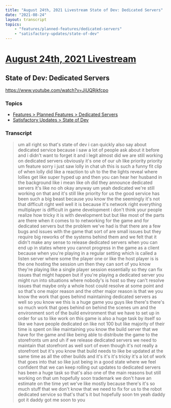 ```yaml
---
title: "August 24th, 2021 Livestream State of Dev: Dedicated Servers"
date: "2021-08-24"
layout: transcript
topics:
    - "features/planned-features/dedicated-servers"
    - "satisfactory-updates/state-of-dev"
---
```

# [August 24th, 2021 Livestream](../2021-08-24.md)
## State of Dev: Dedicated Servers
https://www.youtube.com/watch?v=JjUQRjkfcpo

### Topics
* [Features > Planned Features > Dedicated Servers](../topics/features/planned-features/dedicated-servers.md)
* [Satisfactory Updates > State of Dev](../topics/satisfactory-updates/state-of-dev.md)

### Transcript

> um all right so that's state of dev i can quickly also say about dedicated service because i saw a lot of people ask about it before and i didn't want to forget it and i legit almost did we are still working on dedicated servers obviously it's one of our uh like priority priority um feature sorry i just saw lolly in chat uh this is such a funny fit clip of when lolly did like a reaction to uh to the the lights reveal where lollies get like super hyped up and then you can hear her husband in the background like i mean like oh did they announce dedicated servers it's like no oh okay anyway um yeah dedicated we're still working on that and it's still like priority for us the good service has been such a big beast because you know the the seemingly it's not that difficult right well well it is because it's network right everything multiplayer is difficult in game development i don't think your people realize how tricky it is with development but but like most of the parts are there when it comes to to networking for the game and for dedicated servers but the problem we've had is that there are a few bugs and issues with the game that sort of are small issues but they require big reworks of the systems behind them and we felt that it didn't make any sense to release dedicated servers when you can end up in states where you cannot progress in the game as a client because when you're playing in a regular setting which is called a listen server where some the player one or like the host player is is the one hosting the session um then they can sort of you know they're playing like a single player session essentially so they can fix issues that might happen but if you're playing a dedicated server you might run into situations where nobody's is host so they can't resolve issues that maybe only a whole host could resolve at some point and so that's one major reason and the other major reason is that we you know the work that goes behind maintaining dedicated servers as well so you know we this is a huge game you guys like there's there's so much work that goes behind on behind the scenes um and the environment sort of the build environment that we have to set up in order for us to like work on this game is also a huge task by itself so like we have people dedicated on like not 100 but like majority of their time is spent on like maintaining you know the build server that we have for the game and like being able to distribute the game to the storefronts um and uh if we release dedicated servers we need to maintain that storefront as well sort of even though it's not really a storefront but it's you know that build needs to like be updated at the same time as all the other builds and it's it's it's tricky it's a lot of work that goes into that so like just being in a good state where we feel confident that we can keep rolling out updates to dedicated servers has been a huge task so that's also one of the main reasons but still working on that um hopefully soon trademark we don't have an estimate on the time yet we've like mostly because there's it's so much stuff that we don't know that we need to fix for us to the robot dedicated service so that's that's it but hopefully soon tm yeah daddy got it daddy got me soon to you
